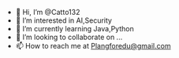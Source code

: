 - 👋 Hi, I’m @Catto132
- 👀 I’m interested in AI,Security
- 🌱 I’m currently learning Java,Python
- 💞️ I’m looking to collaborate on ...
- 📫 How to reach me at Plangforedu@gmail.com

<!---
Catto132/Catto132 is a ✨ special ✨ repository because its `README.md` (this file) appears on your GitHub profile.
You can click the Preview link to take a look at your changes.
--->
